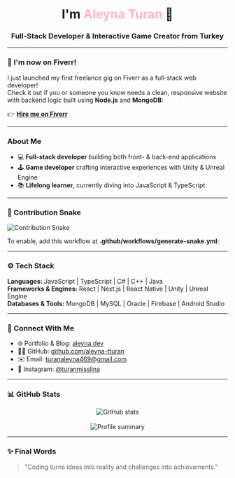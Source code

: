 <p align="center">
  <!-- <img src="https://media.giphy.com/media/3o7aD2saalBwwftBIY/giphy.gif" width="480" alt="Coding Magic" /> -->
</p>

<h1 align="center">I'm <span style="color:#FFB6C1;">Aleyna Turan</span> 👋</h1>
<h3 align="center">Full-Stack Developer & Interactive Game Creator from Turkey</h3>

---

### 🌟 I'm now on Fiverr!

I just launched my first freelance gig on Fiverr as a full-stack web developer!  
Check it out if you or someone you know needs a clean, responsive website with backend logic built using **Node.js** and **MongoDB**:

👉 **[Hire me on Fiverr](http://www.fiverr.com/s/Q7)**

---

### About Me

- 💻 **Full-stack developer** building both front- & back-end applications  
- 🕹️ **Game developer** crafting interactive experiences with Unity & Unreal Engine  
- 📚 **Lifelong learner**, currently diving into JavaScript & TypeScript  

---

### 🐍 Contribution Snake

![Contribution Snake](dist/github-contribution-grid-snake.svg)

To enable, add this workflow at **.github/workflows/generate-snake.yml**:

---

### ⚙️ Tech Stack

**Languages:** JavaScript | TypeScript | C# | C++ | Java  
**Frameworks & Engines:** React | Next.js | React Native | Unity | Unreal Engine  
**Databases & Tools:** MongoDB | MySQL | Oracle | Firebase | Android Studio  

---

### 🔗 Connect With Me

- 🌐 Portfolio & Blog: [aleyna.dev](https://aleyna-tturan.github.io/)  
- 👩‍💻 GitHub: [github.com/aleyna-tturan](https://github.com/aleyna-tturan)  
- ✉️ Email: turanaleyna469@gmail.com  
- 📸 Instagram: [@turanmisslina](https://instagram.com/turanmisslina)  

---

### 📊 GitHub Stats

<p align="center">
  <img src="https://github-readme-stats.vercel.app/api?username=aleyna-tturan&theme=radical&show_icons=true&hide_border=true" alt="GitHub stats" />  
  <br>
  <!-- <img src="https://github-readme-streak-stats.herokuapp.com/?user=aleyna-tturan&theme=radical&hide_border=true" alt="Streak stats" /> -->  
  <br>
  <img src="https://github-profile-summary-cards.vercel.app/api/cards/profile-details?username=aleyna-tturan&theme=radical" alt="Profile summary" />
</p>

---

### ✨ Final Words

> "Coding turns ideas into reality and challenges into achievements."    
